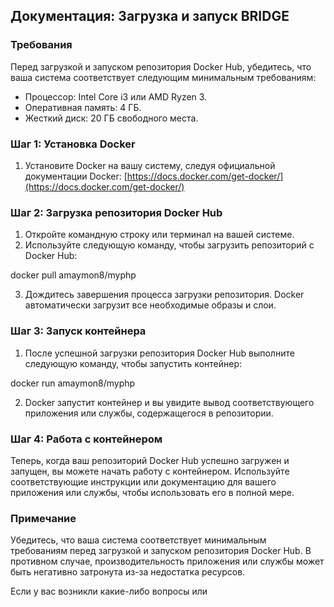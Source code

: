 ## Документация: Загрузка и запуск BRIDGE

### Требования
Перед загрузкой и запуском репозитория Docker Hub, убедитесь, что ваша система соответствует следующим минимальным требованиям:

- Процессор: Intel Core i3 или AMD Ryzen 3.
- Оперативная память: 4 ГБ.
- Жесткий диск: 20 ГБ свободного места.

### Шаг 1: Установка Docker
1. Установите Docker на вашу систему, следуя официальной документации Docker: [https://docs.docker.com/get-docker/](https://docs.docker.com/get-docker/)

### Шаг 2: Загрузка репозитория Docker Hub
1. Откройте командную строку или терминал на вашей системе.
2. Используйте следующую команду, чтобы загрузить репозиторий с Docker Hub:

docker pull amaymon8/myphp


3. Дождитесь завершения процесса загрузки репозитория. Docker автоматически загрузит все необходимые образы и слои.

### Шаг 3: Запуск контейнера
1. После успешной загрузки репозитория Docker Hub выполните следующую команду, чтобы запустить контейнер:

docker run amaymon8/myphp

2. Docker запустит контейнер и вы увидите вывод соответствующего приложения или службы, содержащегося в репозитории.

### Шаг 4: Работа с контейнером
Теперь, когда ваш репозиторий Docker Hub успешно загружен и запущен, вы можете начать работу с контейнером. Используйте соответствующие инструкции или документацию для вашего приложения или службы, чтобы использовать его в полной мере.

### Примечание
Убедитесь, что ваша система соответствует минимальным требованиям перед загрузкой и запуском репозитория Docker Hub. В противном случае, производительность приложения или службы может быть негативно затронута из-за недостатка ресурсов.

Если у вас возникли какие-либо вопросы или

